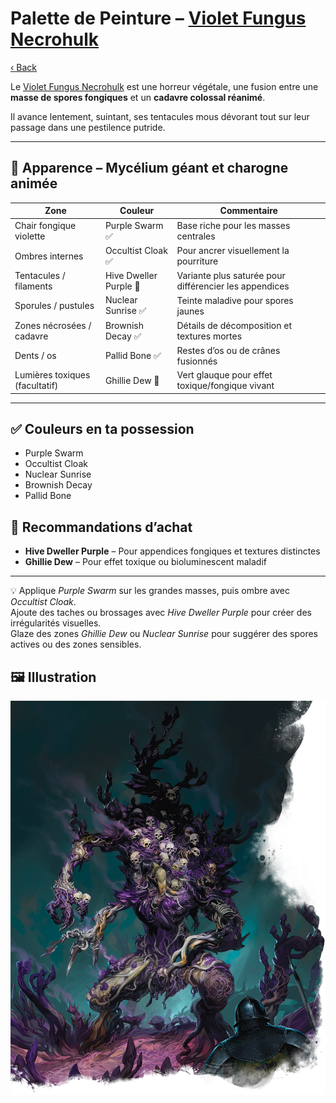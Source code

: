 # Palette de Peinture – [Violet Fungus Necrohulk](https://roll20.net/compendium/dnd5e/Monsters:Violet%20Fungus%20Necrohulk?expansion=34653)

[‹ Back](../index.md)

Le [Violet Fungus Necrohulk](https://roll20.net/compendium/dnd5e/Monsters:Violet%20Fungus%20Necrohulk?expansion=34653) est une horreur végétale, une fusion entre une **masse de spores fongiques** et un **cadavre colossal réanimé**.

Il avance lentement, suintant, ses tentacules mous dévorant tout sur leur passage dans une pestilence putride.

---

## 🍄 Apparence – Mycélium géant et charogne animée

| Zone                           | Couleur                | Commentaire                                            |
| ------------------------------ | ---------------------- | ------------------------------------------------------ |
| Chair fongique violette        | Purple Swarm ✅        | Base riche pour les masses centrales                   |
| Ombres internes                | Occultist Cloak ✅     | Pour ancrer visuellement la pourriture                 |
| Tentacules / filaments         | Hive Dweller Purple 🛒 | Variante plus saturée pour différencier les appendices |
| Sporules / pustules            | Nuclear Sunrise ✅     | Teinte maladive pour spores jaunes                     |
| Zones nécrosées / cadavre      | Brownish Decay ✅      | Détails de décomposition et textures mortes            |
| Dents / os                     | Pallid Bone ✅         | Restes d’os ou de crânes fusionnés                     |
| Lumières toxiques (facultatif) | Ghillie Dew 🛒         | Vert glauque pour effet toxique/fongique vivant        |

---

## ✅ Couleurs en ta possession

- Purple Swarm
- Occultist Cloak
- Nuclear Sunrise
- Brownish Decay
- Pallid Bone

## 🛒 Recommandations d’achat

- **Hive Dweller Purple** – Pour appendices fongiques et textures distinctes
- **Ghillie Dew** – Pour effet toxique ou bioluminescent maladif

---

💡 Applique _Purple Swarm_ sur les grandes masses, puis ombre avec _Occultist Cloak_.  
Ajoute des taches ou brossages avec _Hive Dweller Purple_ pour créer des irrégularités visuelles.  
Glaze des zones _Ghillie Dew_ ou _Nuclear Sunrise_ pour suggérer des spores actives ou des zones sensibles.

## 🖼️ Illustration

![Illustration](violet-fungus-necrohulk.png)
